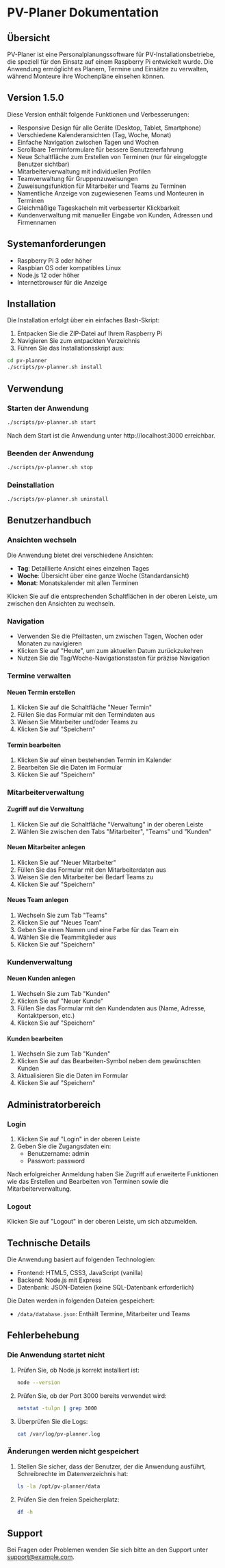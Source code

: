 # PV-Planer Dokumentation

## Übersicht

PV-Planer ist eine Personalplanungssoftware für PV-Installationsbetriebe, die speziell für den Einsatz auf einem Raspberry Pi entwickelt wurde. Die Anwendung ermöglicht es Planern, Termine und Einsätze zu verwalten, während Monteure ihre Wochenpläne einsehen können.

## Version 1.5.0

Diese Version enthält folgende Funktionen und Verbesserungen:

- Responsive Design für alle Geräte (Desktop, Tablet, Smartphone)
- Verschiedene Kalenderansichten (Tag, Woche, Monat)
- Einfache Navigation zwischen Tagen und Wochen
- Scrollbare Terminformulare für bessere Benutzererfahrung
- Neue Schaltfläche zum Erstellen von Terminen (nur für eingeloggte Benutzer sichtbar)
- Mitarbeiterverwaltung mit individuellen Profilen
- Teamverwaltung für Gruppenzuweisungen
- Zuweisungsfunktion für Mitarbeiter und Teams zu Terminen
- Namentliche Anzeige von zugewiesenen Teams und Monteuren in Terminen
- Gleichmäßige Tageskacheln mit verbesserter Klickbarkeit
- Kundenverwaltung mit manueller Eingabe von Kunden, Adressen und Firmennamen

## Systemanforderungen

- Raspberry Pi 3 oder höher
- Raspbian OS oder kompatibles Linux
- Node.js 12 oder höher
- Internetbrowser für die Anzeige

## Installation

Die Installation erfolgt über ein einfaches Bash-Skript:

1. Entpacken Sie die ZIP-Datei auf Ihrem Raspberry Pi
2. Navigieren Sie zum entpackten Verzeichnis
3. Führen Sie das Installationsskript aus:

```bash
cd pv-planner
./scripts/pv-planner.sh install
```

## Verwendung

### Starten der Anwendung

```bash
./scripts/pv-planner.sh start
```

Nach dem Start ist die Anwendung unter http://localhost:3000 erreichbar.

### Beenden der Anwendung

```bash
./scripts/pv-planner.sh stop
```

### Deinstallation

```bash
./scripts/pv-planner.sh uninstall
```

## Benutzerhandbuch

### Ansichten wechseln

Die Anwendung bietet drei verschiedene Ansichten:
- **Tag**: Detaillierte Ansicht eines einzelnen Tages
- **Woche**: Übersicht über eine ganze Woche (Standardansicht)
- **Monat**: Monatskalender mit allen Terminen

Klicken Sie auf die entsprechenden Schaltflächen in der oberen Leiste, um zwischen den Ansichten zu wechseln.

### Navigation

- Verwenden Sie die Pfeiltasten, um zwischen Tagen, Wochen oder Monaten zu navigieren
- Klicken Sie auf "Heute", um zum aktuellen Datum zurückzukehren
- Nutzen Sie die Tag/Woche-Navigationstasten für präzise Navigation

### Termine verwalten

#### Neuen Termin erstellen

1. Klicken Sie auf die Schaltfläche "Neuer Termin"
2. Füllen Sie das Formular mit den Termindaten aus
3. Weisen Sie Mitarbeiter und/oder Teams zu
4. Klicken Sie auf "Speichern"

#### Termin bearbeiten

1. Klicken Sie auf einen bestehenden Termin im Kalender
2. Bearbeiten Sie die Daten im Formular
3. Klicken Sie auf "Speichern"

### Mitarbeiterverwaltung

#### Zugriff auf die Verwaltung

1. Klicken Sie auf die Schaltfläche "Verwaltung" in der oberen Leiste
2. Wählen Sie zwischen den Tabs "Mitarbeiter", "Teams" und "Kunden"

#### Neuen Mitarbeiter anlegen

1. Klicken Sie auf "Neuer Mitarbeiter"
2. Füllen Sie das Formular mit den Mitarbeiterdaten aus
3. Weisen Sie den Mitarbeiter bei Bedarf Teams zu
4. Klicken Sie auf "Speichern"

#### Neues Team anlegen

1. Wechseln Sie zum Tab "Teams"
2. Klicken Sie auf "Neues Team"
3. Geben Sie einen Namen und eine Farbe für das Team ein
4. Wählen Sie die Teammitglieder aus
5. Klicken Sie auf "Speichern"

### Kundenverwaltung

#### Neuen Kunden anlegen

1. Wechseln Sie zum Tab "Kunden"
2. Klicken Sie auf "Neuer Kunde"
3. Füllen Sie das Formular mit den Kundendaten aus (Name, Adresse, Kontaktperson, etc.)
4. Klicken Sie auf "Speichern"

#### Kunden bearbeiten

1. Wechseln Sie zum Tab "Kunden"
2. Klicken Sie auf das Bearbeiten-Symbol neben dem gewünschten Kunden
3. Aktualisieren Sie die Daten im Formular
4. Klicken Sie auf "Speichern"

## Administratorbereich

### Login

1. Klicken Sie auf "Login" in der oberen Leiste
2. Geben Sie die Zugangsdaten ein:
   - Benutzername: admin
   - Passwort: password

Nach erfolgreicher Anmeldung haben Sie Zugriff auf erweiterte Funktionen wie das Erstellen und Bearbeiten von Terminen sowie die Mitarbeiterverwaltung.

### Logout

Klicken Sie auf "Logout" in der oberen Leiste, um sich abzumelden.

## Technische Details

Die Anwendung basiert auf folgenden Technologien:

- Frontend: HTML5, CSS3, JavaScript (vanilla)
- Backend: Node.js mit Express
- Datenbank: JSON-Dateien (keine SQL-Datenbank erforderlich)

Die Daten werden in folgenden Dateien gespeichert:
- `/data/database.json`: Enthält Termine, Mitarbeiter und Teams

## Fehlerbehebung

### Die Anwendung startet nicht

1. Prüfen Sie, ob Node.js korrekt installiert ist:
   ```bash
   node --version
   ```

2. Prüfen Sie, ob der Port 3000 bereits verwendet wird:
   ```bash
   netstat -tulpn | grep 3000
   ```

3. Überprüfen Sie die Logs:
   ```bash
   cat /var/log/pv-planner.log
   ```

### Änderungen werden nicht gespeichert

1. Stellen Sie sicher, dass der Benutzer, der die Anwendung ausführt, Schreibrechte im Datenverzeichnis hat:
   ```bash
   ls -la /opt/pv-planner/data
   ```

2. Prüfen Sie den freien Speicherplatz:
   ```bash
   df -h
   ```

## Support

Bei Fragen oder Problemen wenden Sie sich bitte an den Support unter support@example.com.
